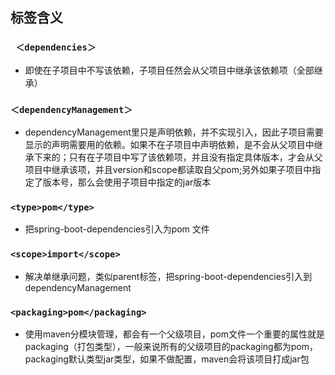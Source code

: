 ## 标签含义

### ` ＜dependencies＞`

* 即使在子项目中不写该依赖，子项目任然会从父项目中继承该依赖项（全部继承）

### `＜dependencyManagement＞`

* dependencyManagement里只是声明依赖，并不实现引入，因此子项目需要显示的声明需要用的依赖。如果不在子项目中声明依赖，是不会从父项目中继承下来的；只有在子项目中写了该依赖项，并且没有指定具体版本，才会从父项目中继承该项，并且version和scope都读取自父pom;另外如果子项目中指定了版本号，那么会使用子项目中指定的jar版本

### `<type>pom</type>`

* 把spring-boot-dependencies引入为pom 文件

### `<scope>import</scope>`

* 解决单继承问题，类似parent标签，把spring-boot-dependencies引入到dependencyManagement

### `<packaging>pom</packaging>`

* 使用maven分模块管理，都会有一个父级项目，pom文件一个重要的属性就是packaging（打包类型），一般来说所有的父级项目的packaging都为pom，packaging默认类型jar类型，如果不做配置，maven会将该项目打成jar包